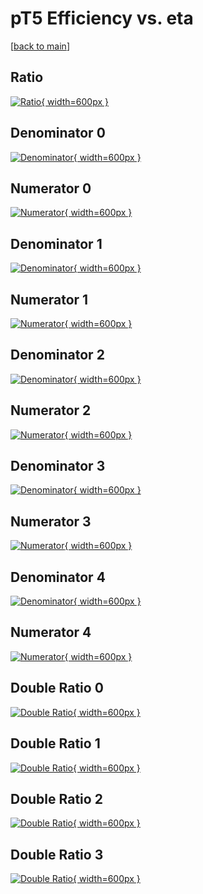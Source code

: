 # pT5 Efficiency vs. eta

[[back to main](./)]



## Ratio

[![Ratio](../mtv/var/pT5_base_211_0_eff_eta.png){ width=600px }](../mtv/var/pT5_base_211_0_eff_eta.pdf)

## Denominator 0

[![Denominator](../mtv/den/pT5_base_211_0_eff_eta_den0.png){ width=600px }](../mtv/den/pT5_base_211_0_eff_eta_den0.pdf)

## Numerator 0

[![Numerator](../mtv/num/pT5_base_211_0_eff_eta_num0.png){ width=600px }](../mtv/num/pT5_base_211_0_eff_eta_num0.pdf)

## Denominator 1

[![Denominator](../mtv/den/pT5_base_211_0_eff_eta_den1.png){ width=600px }](../mtv/den/pT5_base_211_0_eff_eta_den1.pdf)

## Numerator 1

[![Numerator](../mtv/num/pT5_base_211_0_eff_eta_num1.png){ width=600px }](../mtv/num/pT5_base_211_0_eff_eta_num1.pdf)

## Denominator 2

[![Denominator](../mtv/den/pT5_base_211_0_eff_eta_den2.png){ width=600px }](../mtv/den/pT5_base_211_0_eff_eta_den2.pdf)

## Numerator 2

[![Numerator](../mtv/num/pT5_base_211_0_eff_eta_num2.png){ width=600px }](../mtv/num/pT5_base_211_0_eff_eta_num2.pdf)

## Denominator 3

[![Denominator](../mtv/den/pT5_base_211_0_eff_eta_den3.png){ width=600px }](../mtv/den/pT5_base_211_0_eff_eta_den3.pdf)

## Numerator 3

[![Numerator](../mtv/num/pT5_base_211_0_eff_eta_num3.png){ width=600px }](../mtv/num/pT5_base_211_0_eff_eta_num3.pdf)

## Denominator 4

[![Denominator](../mtv/den/pT5_base_211_0_eff_eta_den4.png){ width=600px }](../mtv/den/pT5_base_211_0_eff_eta_den4.pdf)

## Numerator 4

[![Numerator](../mtv/num/pT5_base_211_0_eff_eta_num4.png){ width=600px }](../mtv/num/pT5_base_211_0_eff_eta_num4.pdf)

## Double Ratio 0

[![Double Ratio](../mtv/ratio/pT5_base_211_0_eff_eta_ratio0.png){ width=600px }](../mtv/ratio/pT5_base_211_0_eff_eta_ratio0.pdf)

## Double Ratio 1

[![Double Ratio](../mtv/ratio/pT5_base_211_0_eff_eta_ratio1.png){ width=600px }](../mtv/ratio/pT5_base_211_0_eff_eta_ratio1.pdf)

## Double Ratio 2

[![Double Ratio](../mtv/ratio/pT5_base_211_0_eff_eta_ratio2.png){ width=600px }](../mtv/ratio/pT5_base_211_0_eff_eta_ratio2.pdf)

## Double Ratio 3

[![Double Ratio](../mtv/ratio/pT5_base_211_0_eff_eta_ratio3.png){ width=600px }](../mtv/ratio/pT5_base_211_0_eff_eta_ratio3.pdf)

